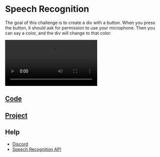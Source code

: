 # Speech Recognition 

The goal of this challenge is to create a div with a button.  When you press the button, it should ask for permission to use your microphone.  Then you can say a color, and the div will change to that color.

<video controls>
    <source src="https://storage.googleapis.com/noah-education-videos/javascript/1-speech_recognition.mp4"
            type="video/mp4">
</video>

## [Code](https://codesandbox.io/s/word-control-color-challenge-noqr3c)


## [Project](https://noqr3c.csb.app/)

## Help

- [Discord](https://discord.gg/Jwv7xaPRMS)
- [Speech Recognition API](https://developer.mozilla.org/en-US/docs/Web/API/SpeechRecognition)
